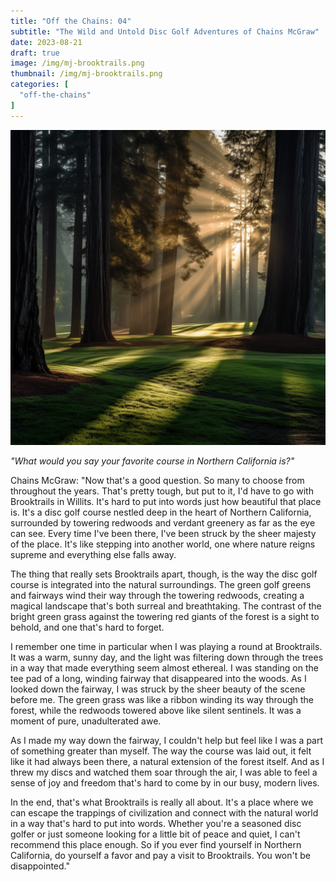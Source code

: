 ```yaml
---
title: "Off the Chains: 04"
subtitle: "The Wild and Untold Disc Golf Adventures of Chains McGraw"
date: 2023-08-21
draft: true
image: /img/mj-brooktrails.png
thumbnail: /img/mj-brooktrails.png
categories: [
  "off-the-chains"
]
---
```

![Sun rising with slight fog presenting sun rays through the Redwoods in the green fairway of a disc golf course](/img/mj-brooktrails.png)

*"What would you say your favorite course in Northern California is?"*

Chains McGraw: "Now that's a good question. So many to choose from throughout the years. That's pretty tough, but put to it, I'd have to go with Brooktrails in Willits. It's hard to put into words just how beautiful that place is. It's a disc golf course nestled deep in the heart of Northern California, surrounded by towering redwoods and verdant greenery as far as the eye can see. Every time I've been there, I've been struck by the sheer majesty of the place. It's like stepping into another world, one where nature reigns supreme and everything else falls away.

The thing that really sets Brooktrails apart, though, is the way the disc golf course is integrated into the natural surroundings. The green golf greens and fairways wind their way through the towering redwoods, creating a magical landscape that's both surreal and breathtaking. The contrast of the bright green grass against the towering red giants of the forest is a sight to behold, and one that's hard to forget.

I remember one time in particular when I was playing a round at Brooktrails. It was a warm, sunny day, and the light was filtering down through the trees in a way that made everything seem almost ethereal. I was standing on the tee pad of a long, winding fairway that disappeared into the woods. As I looked down the fairway, I was struck by the sheer beauty of the scene before me. The green grass was like a ribbon winding its way through the forest, while the redwoods towered above like silent sentinels. It was a moment of pure, unadulterated awe.

As I made my way down the fairway, I couldn't help but feel like I was a part of something greater than myself. The way the course was laid out, it felt like it had always been there, a natural extension of the forest itself. And as I threw my discs and watched them soar through the air, I was able to feel a sense of joy and freedom that's hard to come by in our busy, modern lives.

In the end, that's what Brooktrails is really all about. It's a place where we can escape the trappings of civilization and connect with the natural world in a way that's hard to put into words. Whether you're a seasoned disc golfer or just someone looking for a little bit of peace and quiet, I can't recommend this place enough. So if you ever find yourself in Northern California, do yourself a favor and pay a visit to Brooktrails. You won't be disappointed."
